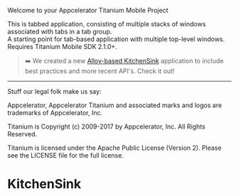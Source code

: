 Welcome to your Appcelerator Titanium Mobile Project

This is tabbed application, consisting of multiple stacks of windows associated with tabs in a tab group.  
A starting point for tab-based application with multiple top-level windows. Requires Titanium Mobile SDK 2.1.0+.

> ➡️ We created a new [Alloy-based KitchenSink](https://github.com/appcelerator/kitchensink-v2) application to include best practices and more recent API's. Check it out!

----------------------------------
Stuff our legal folk make us say:

Appcelerator, Appcelerator Titanium and associated marks and logos are 
trademarks of Appcelerator, Inc. 

Titanium is Copyright (c) 2009-2017 by Appcelerator, Inc. All Rights Reserved.

Titanium is licensed under the Apache Public License (Version 2). Please
see the LICENSE file for the full license.
# KitchenSink
